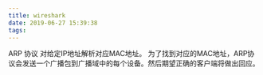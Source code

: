 ```yaml
---
title: wireshark
date: 2019-06-27 15:39:38
tags:
---
```

ARP 协议
对给定IP地址解析对应MAC地址。
为了找到对应的MAC地址，ARP协议会发送一个广播包到广播域中的每个设备。然后期望正确的客户端将做出回应。